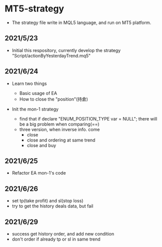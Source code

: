 # MT5-strategy
- The strategy file write in MQL5 language, and run on MT5 platform.
## 2021/5/23
- Initial this respository, currently develop the strategy "Script/actionByYesterdayTrend.mq5"

## 2021/6/24
- Learn two things
	- Basic usage of EA
	- How to close the "position"(持倉)
	
- Init the mon-1 strategy
	- find that if declare "ENUM_POSITION_TYPE var = NULL"; there will be a big problem when comparing(==)
	- three version, when inverse info. come
		- close
		- close and ordering at same trend
		- close and buy

## 2021/6/25
- Refactor EA mon-1's code

## 2021/6/26
- set tp(take profit) and sl(stop loss)
- try to get the history deals data, but fail

## 2021/6/29
- success get history order, and add new condition
- don't order if already tp or sl in same trend

